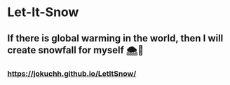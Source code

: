 # Let-It-Snow
## If there is global warming in the world, then I will create snowfall for myself 🌨🤍
### https://jokuchh.github.io/LetItSnow/
